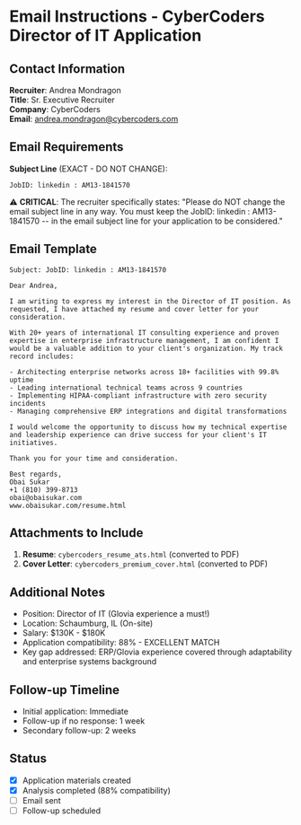 # Email Instructions - CyberCoders Director of IT Application

## Contact Information
**Recruiter**: Andrea Mondragon  
**Title**: Sr. Executive Recruiter  
**Company**: CyberCoders  
**Email**: andrea.mondragon@cybercoders.com  

## Email Requirements
**Subject Line** (EXACT - DO NOT CHANGE): 
```
JobID: linkedin : AM13-1841570
```

⚠️ **CRITICAL**: The recruiter specifically states: "Please do NOT change the email subject line in any way. You must keep the JobID: linkedin : AM13-1841570 -- in the email subject line for your application to be considered."

## Email Template

```
Subject: JobID: linkedin : AM13-1841570

Dear Andrea,

I am writing to express my interest in the Director of IT position. As requested, I have attached my resume and cover letter for your consideration.

With 20+ years of international IT consulting experience and proven expertise in enterprise infrastructure management, I am confident I would be a valuable addition to your client's organization. My track record includes:

- Architecting enterprise networks across 18+ facilities with 99.8% uptime
- Leading international technical teams across 9 countries
- Implementing HIPAA-compliant infrastructure with zero security incidents
- Managing comprehensive ERP integrations and digital transformations

I would welcome the opportunity to discuss how my technical expertise and leadership experience can drive success for your client's IT initiatives.

Thank you for your time and consideration.

Best regards,
Obai Sukar
+1 (810) 399-8713
obai@obaisukar.com
www.obaisukar.com/resume.html
```

## Attachments to Include
1. **Resume**: `cybercoders_resume_ats.html` (converted to PDF)
2. **Cover Letter**: `cybercoders_premium_cover.html` (converted to PDF)

## Additional Notes
- Position: Director of IT (Glovia experience a must!)
- Location: Schaumburg, IL (On-site)
- Salary: $130K - $180K
- Application compatibility: 88% - EXCELLENT MATCH
- Key gap addressed: ERP/Glovia experience covered through adaptability and enterprise systems background

## Follow-up Timeline
- Initial application: Immediate
- Follow-up if no response: 1 week
- Secondary follow-up: 2 weeks

## Status
- [x] Application materials created
- [x] Analysis completed (88% compatibility)
- [ ] Email sent
- [ ] Follow-up scheduled